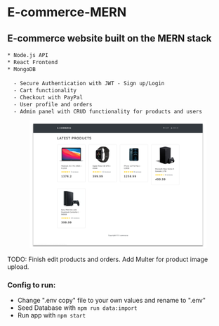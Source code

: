 # E-commerce-MERN

## E-commerce website built on the MERN stack
    * Node.js API 
    * React Frontend
    * MongoDB 

      - Secure Authentication with JWT - Sign up/Login
      - Cart functionality 
      - Checkout with PayPal
      - User profile and orders
      - Admin panel with CRUD functionality for products and users

<p align="center">
  <img style="max-width: 80%;"src="frontend/public/images/homescreen.png">
</p>


TODO: Finish edit products and orders. Add Multer for product image upload.

### Config to run:
  - Change ".env copy" file to your own values and rename to ".env"
  - Seed Database with `npm run data:import`
  - Run app with `npm start`